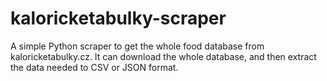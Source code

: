 # kaloricketabulky-scraper
A simple Python scraper to get the whole food database from kaloricketabulky.cz.
It can download the whole database, and then extract the data needed to CSV or JSON format.
